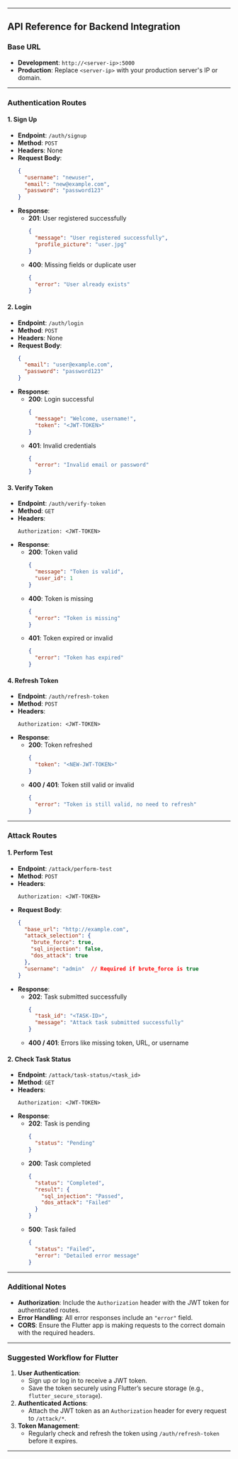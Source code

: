 
---

## **API Reference for Backend Integration**

### **Base URL**
- **Development**: `http://<server-ip>:5000`
- **Production**: Replace `<server-ip>` with your production server's IP or domain.

---

### **Authentication Routes**

#### 1. **Sign Up**
- **Endpoint**: `/auth/signup`
- **Method**: `POST`
- **Headers**: None
- **Request Body**:
  ```json
  {
    "username": "newuser",
    "email": "new@example.com",
    "password": "password123"
  }
  ```
- **Response**:
  - **201**: User registered successfully
    ```json
    {
      "message": "User registered successfully",
      "profile_picture": "user.jpg"
    }
    ```
  - **400**: Missing fields or duplicate user
    ```json
    {
      "error": "User already exists"
    }
    ```

#### 2. **Login**
- **Endpoint**: `/auth/login`
- **Method**: `POST`
- **Headers**: None
- **Request Body**:
  ```json
  {
    "email": "user@example.com",
    "password": "password123"
  }
  ```
- **Response**:
  - **200**: Login successful
    ```json
    {
      "message": "Welcome, username!",
      "token": "<JWT-TOKEN>"
    }
    ```
  - **401**: Invalid credentials
    ```json
    {
      "error": "Invalid email or password"
    }
    ```

#### 3. **Verify Token**
- **Endpoint**: `/auth/verify-token`
- **Method**: `GET`
- **Headers**:
  ```
  Authorization: <JWT-TOKEN>
  ```
- **Response**:
  - **200**: Token valid
    ```json
    {
      "message": "Token is valid",
      "user_id": 1
    }
    ```
  - **400**: Token is missing
    ```json
    {
      "error": "Token is missing"
    }
    ```
  - **401**: Token expired or invalid
    ```json
    {
      "error": "Token has expired"
    }
    ```

#### 4. **Refresh Token**
- **Endpoint**: `/auth/refresh-token`
- **Method**: `POST`
- **Headers**:
  ```
  Authorization: <JWT-TOKEN>
  ```
- **Response**:
  - **200**: Token refreshed
    ```json
    {
      "token": "<NEW-JWT-TOKEN>"
    }
    ```
  - **400 / 401**: Token still valid or invalid
    ```json
    {
      "error": "Token is still valid, no need to refresh"
    }
    ```

---

### **Attack Routes**

#### 1. **Perform Test**
- **Endpoint**: `/attack/perform-test`
- **Method**: `POST`
- **Headers**:
  ```
  Authorization: <JWT-TOKEN>
  ```
- **Request Body**:
  ```json
  {
    "base_url": "http://example.com",
    "attack_selection": {
      "brute_force": true,
      "sql_injection": false,
      "dos_attack": true
    },
    "username": "admin"  // Required if brute_force is true
  }
  ```
- **Response**:
  - **202**: Task submitted successfully
    ```json
    {
      "task_id": "<TASK-ID>",
      "message": "Attack task submitted successfully"
    }
    ```
  - **400 / 401**: Errors like missing token, URL, or username

#### 2. **Check Task Status**
- **Endpoint**: `/attack/task-status/<task_id>`
- **Method**: `GET`
- **Headers**:
  ```
  Authorization: <JWT-TOKEN>
  ```
- **Response**:
  - **202**: Task is pending
    ```json
    {
      "status": "Pending"
    }
    ```
  - **200**: Task completed
    ```json
    {
      "status": "Completed",
      "result": {
        "sql_injection": "Passed",
        "dos_attack": "Failed"
      }
    }
    ```
  - **500**: Task failed
    ```json
    {
      "status": "Failed",
      "error": "Detailed error message"
    }
    ```

---

### **Additional Notes**
- **Authorization**: Include the `Authorization` header with the JWT token for authenticated routes.
- **Error Handling**: All error responses include an `"error"` field.
- **CORS**: Ensure the Flutter app is making requests to the correct domain with the required headers.

---

### **Suggested Workflow for Flutter**
1. **User Authentication**:
   - Sign up or log in to receive a JWT token.
   - Save the token securely using Flutter’s secure storage (e.g., `flutter_secure_storage`).
2. **Authenticated Actions**:
   - Attach the JWT token as an `Authorization` header for every request to `/attack/*`.
3. **Token Management**:
   - Regularly check and refresh the token using `/auth/refresh-token` before it expires.

---
